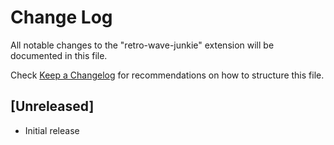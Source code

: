 # Change Log
All notable changes to the "retro-wave-junkie" extension will be documented in this file.

Check [Keep a Changelog](http://keepachangelog.com/) for recommendations on how to structure this file.

## [Unreleased]
- Initial release
